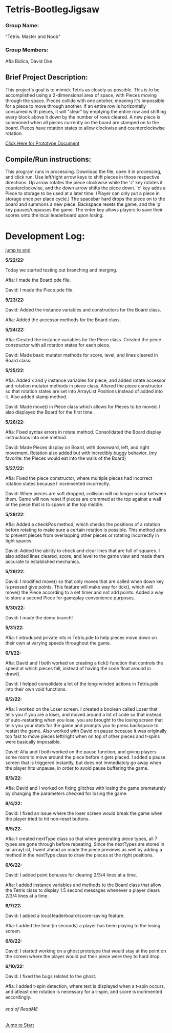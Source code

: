 # Tetris-BootlegJigsaw 
<!DOCTYPE html>
<html>
<body>
<h3>Group Name:</h3> "Tetris: Master and Noob"

<h3>Group Members:</h3> Afia Bidica, David Oke

<h2>Brief Project Description: </h2>

<p>This project's goal is to mimick Tetris as closely as possible. This is to be accomplished using a 2-dimensional area of space, with Pieces moving through the space. Pieces collide with one antoher, meaning it's impossible for a piece to move through another. If an entire row is horizontally consumed with pieces, it will "clear" by emptying the entire row and shifting every block above it down by the number of rows cleared. A new piece is summoned when all pieces currently on the board are stamped on to the board. Pieces have rotation states to allow clockwise and counterclockwise rotation.</p>

<a href="https://docs.google.com/document/d/1B44WfTRtLe2xEvWqtp4nwDef8D6y4Bqnm71EcUexJMU/edit?usp=sharing ">Click Here for Prototype Document</a>

<h2>Compile/Run instructions:</h2>

<p>This program runs in processing. Download the file, open it in processing, and click run. Use left/right arrow keys to shift pieces in those respective directions. Up arrow rotates the piece clockwise while the 'z' key rotates it counterclockwise, and the down arrow shifts the piece down. 'c' key adds a Piece to storage to be used at a later time. (Player can only put a piece in storage once per place cycle.) The spacebar hard drops the piece on to the board and summons a new piece. Backspace resets the game, and the 'p' key pauses/unpauses the game. The enter key allows players to save their scores onto the local leaderboard upon losing.</p>

<h1>Development Log:</h1>
<a href="https://github.com/doke05c/Tetris-BootlegJigsaw/blob/main/README.md#-end-of-readme-"> jump to end</a>

<p>
  
<b>5/22/22:</b>

Today we started testing out branching and merging.

Afia: I made the Board.pde file.

David: I made the Piece.pde file.

<b>5/23/22:</b>

David: Added the instance variables and constructors for the Board class.

Afia: Added the accessor methods for the Board class.

<b>5/24/22:</b>

Afia: Created the instance variables for the Piece class. Created the piece constructor with all rotation states for each piece.

David: Made basic mutator methods for score, level, and lines cleared in Board class.

<b>5/25/22:</b>

Afia: Added x and y instance variables for piece, and added rotate accessor and rotation mutator methods in piece class. Altered the piece constructor so that rotation states are set into ArrayList Positions instead of added into it. Also added stamp method.

David: Made move() in Piece class which allows for Pieces to be moved. I also displayed the Board for the first time.

<b>5/26/22:</b>

Afia: Fixed syntax errors in rotate method. Consolidated the Board display instructions into one method.

David: Made Pieces display on Board, with downward, left, and right movement. Rotation also added but with incredibly buggy behavior. (my favorite: the Pieces would eat into the walls of the Board)

<b>5/27/22:</b>

Afia: Fixed the piece constructor, where multiple pieces had incorrect rotation states because I incremented incorrectly. 

David: When pieces are soft dropped, collision will no longer occur between them. Game will now reset if pieces are crammed at the top against a wall or the piece that is to spawn at the top middle.

<b>5/28/22:</b>

Afia: Added a checkPos method, which checks the positions of a rotation before rotating to make sure a certain rotation is possible. This method aims to prevent pieces from overlapping other pieces or rotating incorrectly in tight spaces.

David: Added the ability to check and clear lines that are full of squares. I also added lines cleared, score, and level to the game view and made them accurate to established mechanics.

<b>5/29/22:</b>

David: I modified move() so that only moves that are called when down key is pressed give points. This feature will make way for tick(), which will move() the Piece according to a set timer and not add points. Added a way to store a second Piece for gameplay convenience purposes.

<b>5/30/22:</b>

David: I made the demo branch!

<b>5/31/22:</b>

Afia: I introduced private ints in Tetris.pde to help pieces move down on their own at varying speeds throughout the game.

<b>6/1/22:</b>

Afia: David and I both worked on creating a tick() function that controls the speed at which pieces fall, instead of having the code float around in draw().

David: I helped consolidate a lot of the long-winded actions in Tetris.pde into their own void functions.

<b>6/2/22:</b>

Afia: I worked on the Loser screen. I created a boolean called Loser that tells you if you are a loser, and moved around a lot of code so that instead of auto-restarting when you lose, you are brought to the losing screen that tells you your stats for the game and prompts you to press backspace to restart the game. Also worked with David on pause because it was originally too fast to move pieces left/right when on top of other pieces and t-spins were basically impossible.

David: Afia and I both worked on the pause function, and giving players some room to move around the piece before it gets placed. I added a pause screen that is triggered instantly, but does not immediately go away when the player hits unpause, in order to avoid pause buffering the game.

<b>6/3/22:</b>

Afia: David and I worked on fixing glitches with losing the game prematurely by changing the parameters checked for losing the game.

<b>6/4/22:</b>

David: I fixed an issue where the loser screen would break the game when the player tried to hit non-reset buttons.

<b>6/5/22:</b>

Afia: I created nextType class so that when generating piece types, all 7 types are gone through before repeating. Since the nextTypes are stored in an arrayList, I went ahead an made the piece previews as well by adding a method in the nextType class to draw the pieces at the right positions.

<b>6/6/22:</b>

David: I added point bonuses for clearing 2/3/4 lines at a time.

Afia: I added instance variables and methods to the Board class that allow the Tetris class to display 1.5 second messages whenever a player clears 2/3/4 lines at a time.

<b>6/7/22:</b>

David: I added a local leaderboard/score-saving feature.

Afia: I added the time (in seconds) a player has been playing to the losing screen.
  
<b>6/8/22:</b>
  
David: I started working on a ghost prototype that would stay at the point on the screen where the player would put their piece were they to hard drop.

<b>6/10/22:</b>
  
David: I fixed the bugs related to the ghost.
  
Afia: I added t-spin detection, where text is displayed when a t-spin occurs, and atleast one rotation is necessary for a t-spin, and score is incrimented accordingly. 
  
</p>
  <h6> end of ReadME </h6>
  <a href="https://github.com/doke05c/Tetris-BootlegJigsaw/blob/main/README.md#tetris-bootlegjigsaw">Jump to Start</a>
</body>
</html> 

